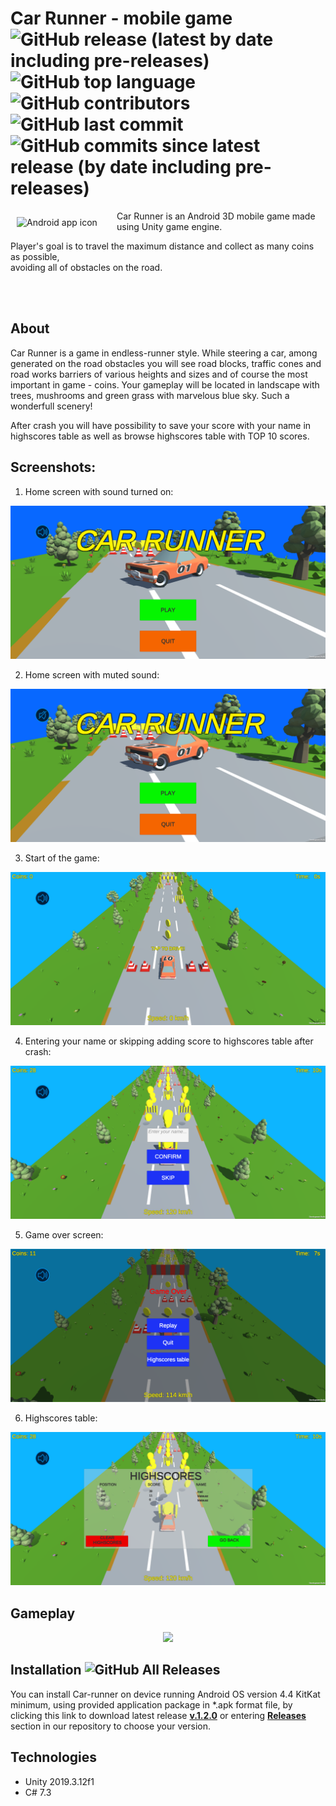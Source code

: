 # Car Runner - mobile game ![GitHub release (latest by date including pre-releases)](https://img.shields.io/github/v/release/mwalasz/Endless-runner?include_prereleases) ![GitHub top language](https://img.shields.io/github/languages/top/mwalasz/Endless-runner) ![GitHub contributors](https://img.shields.io/github/contributors/mwalasz/Endless-runner) ![GitHub last commit](https://img.shields.io/github/last-commit/mwalasz/Endless-runner) ![GitHub commits since latest release (by date including pre-releases)](https://img.shields.io/github/commits-since/mwalasz/Endless-runner/latest?include_prereleases)

<img src="https://github.com/mwalasz/Endless-runner/blob/master/Endless%20Runner/Assets/Resources/car.png" align="left" width=150 heigt=200 alt="Android app icon" hspace=10 vspace=10>

Car Runner is an Android 3D mobile game made using Unity game engine. 

Player's goal is to travel the maximum distance and collect as many coins as possible,\
avoiding all of obstacles on the road. 

<br><br>

## About

Car Runner is a game in endless-runner style. While steering a car, among generated on the road obstacles you will see road blocks, traffic cones and road works barriers of various heights and sizes and of course the most important in game - coins. Your gameplay will be located in landscape with trees, mushrooms and green grass with marvelous blue sky. Such a wonderfull scenery!

After crash you will have possibility to save your score with your name in highscores table as well as browse highscores table with TOP 10 scores.

## Screenshots:

1. Home screen with sound turned on:

![Home screen](./resources/home.png)

2. Home screen with muted sound:

![Home screen muted](./resources/home_muted.png)

3. Start of the game:

![Start](./resources/start.png)

4. Entering your name or skipping adding score to highscores table after crash:

![Crash](./resources/enter_name.png)

5. Game over screen:

![Gameover](./resources/gameover.png)

6. Highscores table:

![Highscores](./resources/highscores.png)

## Gameplay

<p align="center">
<img src="./resources/gameplay.gif" class="center">
 </p>


## Installation ![GitHub All Releases](https://img.shields.io/github/downloads/mwalasz/Endless-runner/total)

You can install Car-runner on device running Android OS version 4.4 KitKat minimum, using provided application package in \*.apk format file, by clicking this link to download latest release [**v.1.2.0**](https://github.com/mwalasz/Endless-runner/releases/download/v1.2.0/CarRunner_1_2_0.apk) or entering [**Releases**](https://github.com/mwalasz/Endless-runner/releases) section in our repository to choose your version.

## Technologies
* Unity 2019.3.12f1
* C# 7.3
